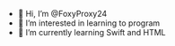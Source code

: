 - 👋 Hi, I’m @FoxyProxy24
- 👀 I’m interested in learning to program
- 🌱 I’m currently learning Swift and HTML

